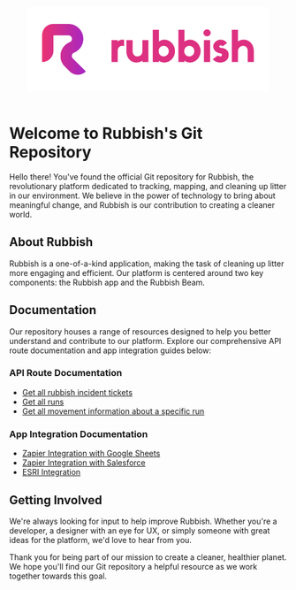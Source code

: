 <div style="text-align: center;">
    <img src="./Rubbish-APIs/screenshots/rubbish-logo.png" alt="Rubbish Logo" />
</div>
</br>

# Welcome to Rubbish's Git Repository

Hello there! You've found the official Git repository for Rubbish, the revolutionary platform dedicated to tracking, mapping, and cleaning up litter in our environment. We believe in the power of technology to bring about meaningful change, and Rubbish is our contribution to creating a cleaner world.

## About Rubbish
Rubbish is a one-of-a-kind application, making the task of cleaning up litter more engaging and efficient. Our platform is centered around two key components: the Rubbish app and the Rubbish Beam.

## Documentation
Our repository houses a range of resources designed to help you better understand and contribute to our platform. Explore our comprehensive API route documentation and app integration guides below:

### API Route Documentation
- [Get all rubbish incident tickets](./Rubbish-APIs/API%20-%20Get%20all%20incident%20tickets.md)
- [Get all runs](./Rubbish-APIs/API%20-%20Get%20all%20runs.md)
- [Get all movement information  about a specific run](./Rubbish-APIs/API%20-%20Get%20information%20about%20a%20run.md)

### App Integration Documentation
- [Zapier Integration with Google Sheets](./Rubbish-Integrations/Rubbish%20-%20Zapier%20Integration%20with%20Google%20Sheets.md)
- [Zapier Integration with Salesforce](./Rubbish-Integrations/Rubbish%20-%20Zapier%20Itegration%20with%20Salesforce.md)
- [ESRI Integration](./Rubbish-Integrations/ESRI%20Integegration/Rubbish%20-%20Esri%20Mapping%20Integration.md)

## Getting Involved
We're always looking for input to help improve Rubbish. Whether you're a developer, a designer with an eye for UX, or simply someone with great ideas for the platform, we'd love to hear from you.

Thank you for being part of our mission to create a cleaner, healthier planet. We hope you'll find our Git repository a helpful resource as we work together towards this goal.
